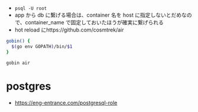 - `psql -U root`
- app から db に繋げる場合は、container 名を host に指定しないとだめなので、container_name で固定しておいたほうが確実に繋げられる
- hot reload にhttps://github.com/cosmtrek/air

```bash
gobin() {
  $(go env GOPATH)/bin/$1
}
```

`gobin air`

# postgres

- https://eng-entrance.com/postgresql-role
